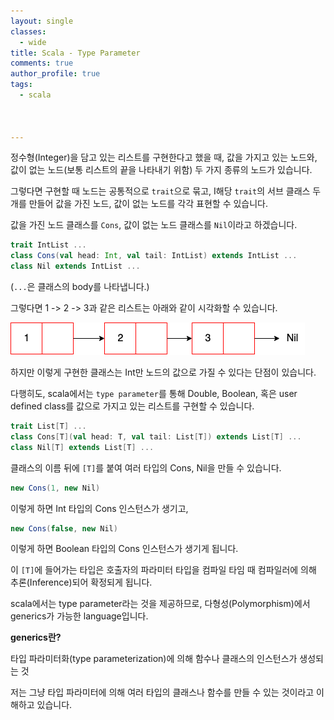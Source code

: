 ```yaml
---
layout: single
classes:
  - wide
title: Scala - Type Parameter
comments: true
author_profile: true
tags:
  - scala



---
```


정수형(Integer)을 담고 있는 리스트를 구현한다고 했을 때, 값을 가지고 있는 노드와, 값이 없는 노드(보통 리스트의 끝을 나타내기 위함) 두 가지 종류의 노드가 있습니다.

그렇다면 구현할 때 노드는 공통적으로 `trait`으로 묶고, I해당 `trait`의 서브 클래스 두 개를 만들어 값을 가진 노드, 값이 없는 노드를 각각 표현할 수 있습니다.

값을 가진 노드 클래스를 `Cons`, 값이 없는 노드 클래스를 `Nil`이라고 하겠습니다.

~~~scala
trait IntList ...
class Cons(val head: Int, val tail: IntList) extends IntList ...
class Nil extends IntList ...
~~~

(`...`은 클래스의 body를 나타냅니다.)

그렇다면 1 -> 2 -> 3과 같은 리스트는 아래와 같이 시각화할 수 있습니다.

![](../../assets/images/list.png)



하지만 이렇게 구현한 클래스는 Int만 노드의 값으로 가질 수 있다는 단점이 있습니다.

다행히도, scala에서는 `type parameter`를 통해 Double, Boolean, 혹은 user defined class를 값으로 가지고 있는 리스트를 구현할 수 있습니다.

~~~scala
trait List[T] ...
class Cons[T](val head: T, val tail: List[T]) extends List[T] ...
class Nil[T] extends List[T] ...
~~~

클래스의 이름 뒤에 `[T]`를 붙여 여러 타입의 Cons, Nil을 만들 수 있습니다.

~~~scala
new Cons(1, new Nil)
~~~

이렇게 하면 Int 타입의 Cons 인스턴스가 생기고,

~~~scala
new Cons(false, new Nil)
~~~

이렇게 하면 Boolean 타입의 Cons 인스턴스가 생기게 됩니다.

이 `[T]`에 들어가는 타입은 호출자의 파라미터 타입을 컴파일 타임 때 컴파일러에 의해 추론(Inference)되어 확정되게 됩니다.

scala에서는 type parameter라는 것을 제공하므로, 다형성(Polymorphism)에서 generics가 가능한 language입니다.



**generics란?**

타입 파라미터화(type parameterization)에 의해 함수나 클래스의 인스턴스가 생성되는 것

저는 그냥 타입 파라미터에 의해 여러 타입의 클래스나 함수를 만들 수 있는 것이라고 이해하고 있습니다.